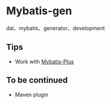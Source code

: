 # Mybatis-gen
dal、mybatis、generator、development

## Tips
* Work with [Mybatis-Plus](https://mp.baomidou.com/)
## To be continued
* Maven plugin
